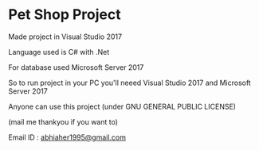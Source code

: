 # Pet Shop Project

Made project in Visual Studio 2017

Language used is C# with .Net

For database used Microsoft Server 2017

So to run project in your PC you'll neeed Visual Studio 2017 and Microsoft Server 2017

Anyone can use this project (under GNU GENERAL PUBLIC LICENSE)



(mail me thankyou if you want to)

Email ID : abhiaher1995@gmail.com